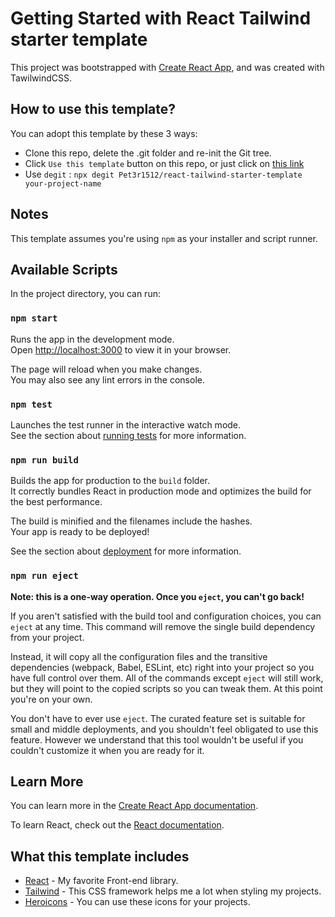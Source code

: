 # Getting Started with React Tailwind starter template

This project was bootstrapped with [Create React App](https://github.com/facebook/create-react-app), and was created with TawilwindCSS.

## How to use this template?

You can adopt this template by these 3 ways:

- Clone this repo, delete the .git folder and re-init the Git tree.
- Click `Use this template` button on this repo, or just click on [this link](https://github.com/Pet3r1512/react-tailwind-starter-template/generate)
- Use `degit` : `npx degit Pet3r1512/react-tailwind-starter-template your-project-name`

## Notes

This template assumes you're using `npm` as your installer and script runner.

## Available Scripts

In the project directory, you can run:

### `npm start`

Runs the app in the development mode.\
Open [http://localhost:3000](http://localhost:3000) to view it in your browser.

The page will reload when you make changes.\
You may also see any lint errors in the console.

### `npm test`

Launches the test runner in the interactive watch mode.\
See the section about [running tests](https://facebook.github.io/create-react-app/docs/running-tests) for more information.

### `npm run build`

Builds the app for production to the `build` folder.\
It correctly bundles React in production mode and optimizes the build for the best performance.

The build is minified and the filenames include the hashes.\
Your app is ready to be deployed!

See the section about [deployment](https://facebook.github.io/create-react-app/docs/deployment) for more information.

### `npm run eject`

**Note: this is a one-way operation. Once you `eject`, you can't go back!**

If you aren't satisfied with the build tool and configuration choices, you can `eject` at any time. This command will remove the single build dependency from your project.

Instead, it will copy all the configuration files and the transitive dependencies (webpack, Babel, ESLint, etc) right into your project so you have full control over them. All of the commands except `eject` will still work, but they will point to the copied scripts so you can tweak them. At this point you're on your own.

You don't have to ever use `eject`. The curated feature set is suitable for small and middle deployments, and you shouldn't feel obligated to use this feature. However we understand that this tool wouldn't be useful if you couldn't customize it when you are ready for it.

## Learn More

You can learn more in the [Create React App documentation](https://facebook.github.io/create-react-app/docs/getting-started).

To learn React, check out the [React documentation](https://reactjs.org/).

## What this template includes

- [React](https://reactjs.org/) - My favorite Front-end library.
- [Tailwind](https://tailwindcss.com/) - This CSS framework helps me a lot when styling my projects.
- [Heroicons](https://heroicons.com/) - You can use these icons for your projects.
